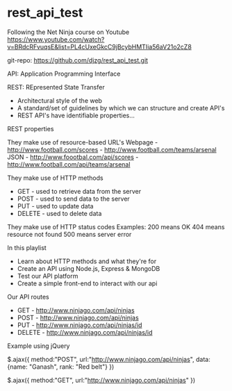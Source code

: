 # rest_api_test
Following the Net Ninja course on Youtube
https://www.youtube.com/watch?v=BRdcRFvuqsE&list=PL4cUxeGkcC9jBcybHMTIia56aV21o2cZ8

git-repo: https://github.com/djzg/rest_api_test.git



API:
Application Programming Interface

REST:
REpresented State Transfer
  - Architectural style of the web
  - A standard/set of guidelines by which we can structure and create API's
  - REST API's have identifiable properties...

REST properties

They make use of resource-based URL's
  Webpage - http://www.football.com/scores
          - http://www.football.com/teams/arsenal
  JSON    - http://www.foootbal.com/api/scores
          - http://www.football.com/api/teams/arsenal

They make use of HTTP methods
  - GET - used to retrieve data from the server
  - POST - used to send data to the server
  - PUT - used to update data
  - DELETE - used to delete data

They make use of HTTP status codes
  Examples:
  200 means OK
  404 means resource not found
  500 means server error



In this playlist

- Learn about HTTP methods and what they're for
- Create an API using Node.js, Express & MongoDB
- Test our API platform
- Create a simple front-end to interact with our api


Our API routes

- GET - http://www.ninjago.com/api/ninjas
- POST - http://www.ninjago.com/api/ninjas
- PUT - http://www.ninjago.com/api/ninjas/id
- DELETE - http://www.ninjago.com/api/ninjas/id

Example using jQuery

$.ajax({
  method:"POST",
  url:"http://www.ninjago.com/api/ninjas",
  data: {name: "Ganash", rank: "Red belt"}
  })

$.ajax({
  method:"GET",
  url:"http://www.ninjago.com/api/ninjas"
})
